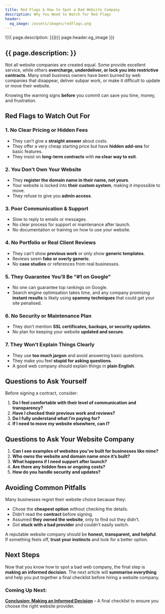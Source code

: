 ```yaml
---
title: Red Flags & How to Spot a Bad Website Company
description: Why You Need to Watch for Red Flags
header:
  og_image: /assets/images/redflags.png
---
```


![{{ page.description: }}]({{ page.header.og_image }})

## {{ page.description: }}

Not all website companies are created equal. Some provide excellent service,
while others **overcharge, underdeliver, or lock you into restrictive
contracts**. Many small business owners have been burned by web companies
that disappear, deliver subpar work, or make it difficult to update or move
their website.

Knowing the warning signs **before** you commit can save you time, money, and
frustration.

## Red Flags to Watch Out For

### **1. No Clear Pricing or Hidden Fees**

- They can’t give a **straight answer** about costs.
- They offer a very cheap starting price but have **hidden add-ons** for basic features.
- They insist on **long-term contracts** with **no clear way to exit**.

### **2. You Don’t Own Your Website**

- They **register the domain name in their name, not yours**.
- Your website is locked into **their custom system**, making it impossible to move.
- They refuse to give you **admin access**.

### **3. Poor Communication & Support**

- Slow to reply to emails or messages.
- No clear process for support or maintenance after launch.
- No documentation or training on how to use your website.

### **4. No Portfolio or Real Client Reviews**

- They can’t show **previous work** or only show **generic templates**.
- Reviews seem **fake or overly generic**.
- No **case studies** or references from real businesses.

### **5. They Guarantee You’ll Be “#1 on Google”**

- No one can guarantee top rankings on Google.
- Search engine optimisation takes time, and any company promising **instant results** is likely using **spammy techniques** that could get your site penalised.

### **6. No Security or Maintenance Plan**

- They don’t mention **SSL certificates, backups, or security updates**.
- No plan for keeping your website **updated and secure**.

### **7. They Won’t Explain Things Clearly**

- They use **too much jargon** and avoid answering basic questions.
- They make you feel **stupid for asking questions**.
- A good web company should explain things in **plain English**.

## Questions to Ask Yourself

Before signing a contract, consider:

1. **Do I feel comfortable with their level of communication and transparency?**
2. **Have I checked their previous work and reviews?**
3. **Do I fully understand what I’m paying for?**
4. **If I need to move my website elsewhere, can I?**

## Questions to Ask Your Website Company

1. **Can I see examples of websites you’ve built for businesses like mine?**
2. **Who owns the website and domain name once it’s built?**
3. **What happens if I need support after launch?**
4. **Are there any hidden fees or ongoing costs?**
5. **How do you handle security and updates?**

## Avoiding Common Pitfalls

Many businesses regret their website choice because they:

- Chose the **cheapest option** without checking the details.
- Didn’t read the **contract** before signing.
- Assumed **they owned the website**, only to find out they didn’t.
- Got **stuck with a bad provider** and couldn’t easily switch.

A reputable website company should be **honest, transparent, and helpful**.
If something feels off, **trust your instincts** and look for a better option.

## Next Steps

Now that you know how to spot a bad web company, the final step is **making
an informed decision**. The next article will **summarise everything** and
help you put together a final checklist before hiring a website company.

### Coming Up Next:

**[Conclusion: Making an Informed Decision](../conclusion/)** – A final
checklist to ensure you choose the right website provider.

